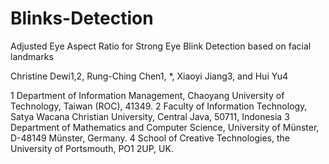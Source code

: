 # Blinks-Detection
Adjusted Eye Aspect Ratio for Strong Eye Blink Detection based on facial landmarks

Christine Dewi1,2, Rung-Ching Chen1, *, Xiaoyi Jiang3, and Hui Yu4

1	Department of Information Management, Chaoyang University of Technology, Taiwan (ROC), 41349.
2	Faculty of Information Technology, Satya Wacana Christian University, Central Java, 50711, Indonesia
3	Department of Mathematics and Computer Science, University of Münster, D-48149 Münster, Germany.
4	School of Creative Technologies, the University of Portsmouth, PO1 2UP, UK.
